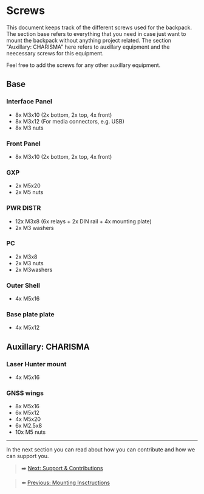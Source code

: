 # Screws

This document keeps track of the different screws used for the backpack. The section base refers to everything that you need in case just want to mount the backpack without anything project related.
The section "Auxillary: CHARISMA" here refers to auxillary equipment and the neecessary screws for this equipment. 

Feel free to add the screws for any other auxillary equipment.

## Base

### Interface Panel
* 8x M3x10 (2x bottom, 2x top, 4x front)
* 8x M3x12 (For media connectors, e.g. USB)
* 8x M3 nuts

### Front Panel
* 8x M3x10 (2x bottom, 2x top, 4x front)

### GXP
* 2x M5x20 
* 2x M5 nuts

### PWR DISTR
* 12x M3x8 (6x relays + 2x DIN rail + 4x mounting plate)
* 2x M3 washers

### PC
* 2x M3x8
* 2x M3 nuts
* 2x M3washers

### Outer Shell
* 4x M5x16

### Base plate plate
* 4x M5x12 

## Auxillary: CHARISMA

### Laser Hunter mount
* 4x M5x16

### GNSS wings
* 8x M5x16
* 6x M5x12 
* 4x M5x20
* 6x M2.5x8
* 10x M5 nuts

***

In the next section you can read about how you can contribute and how we can support you.

> ➡️ [Next: Support & Contributions](./9-support-and-contributions.md)

> ⬅️ [Previous: Mounting Insctructions](./8.3-mounting-instructions.md)

